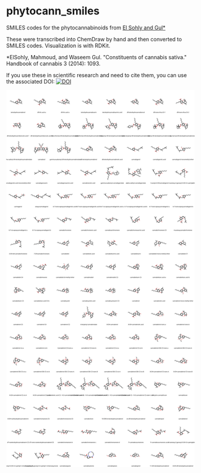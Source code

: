 # phytocann_smiles
SMILES codes for the phytocannabinoids from [El Sohly and Gul*](https://books.google.com.au/books?hl=en&lr=&id=uu5wBAAAQBAJ&oi=fnd&pg=PA3&dq=constituents+of+cannabis+sativa+2014&ots=20VjTtMya3&sig=q34pqoO3lhDQiZtLa5ElttAWrs0&redir_esc=y)

These were transcribed into ChemDraw by hand and then converted to SMILES codes. Visualization is with RDKit.

*ElSohly, Mahmoud, and Waseem Gul. "Constituents of cannabis sativa." Handbook of cannabis 3 (2014): 1093.

If you use these in scientific research and need to cite them, you can use the associated DOI: [![DOI](https://zenodo.org/badge/328855986.svg)](https://zenodo.org/badge/latestdoi/328855986)

![the phytos](./phytos_long.svg)
